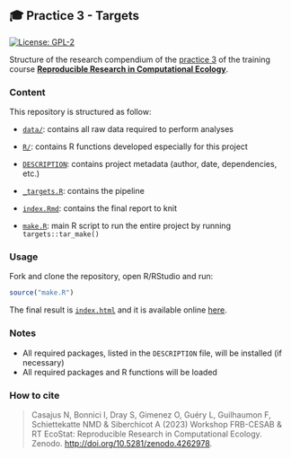 
<!-- README.md is generated from README.Rmd. Please edit that file -->

## :mortar_board: Practice 3 - Targets

<!-- badges: start -->

[![License:
GPL-2](https://img.shields.io/badge/License-GPL%20v2-blue.svg)](https://choosealicense.com/licenses/gpl-2.0/)
<!-- badges: end -->

Structure of the research compendium of the [practice
3](https://rdatatoolbox.github.io/ex-targets.html) of the training
course [**Reproducible Research in Computational
Ecology**](https://rdatatoolbox.github.io/).

### Content

This repository is structured as follow:

- [`data/`](https://github.com/rdatatoolbox/practice3/tree/main/data):
  contains all raw data required to perform analyses

- [`R/`](https://github.com/rdatatoolbox/practice3/tree/main/R):
  contains R functions developed especially for this project

- [`DESCRIPTION`](https://github.com/rdatatoolbox/practice3/tree/main/DESCRIPTION):
  contains project metadata (author, date, dependencies, etc.)

- [`_targets.R`](https://github.com/rdatatoolbox/practice3/tree/main/_targets.R):
  contains the pipeline

- [`index.Rmd`](https://github.com/rdatatoolbox/practice3/tree/main/index.Rmd):
  contains the final report to knit

- [`make.R`](https://github.com/rdatatoolbox/practice3/tree/main/make.R):
  main R script to run the entire project by running
  `targets::tar_make()`

### Usage

Fork and clone the repository, open R/RStudio and run:

``` r
source("make.R")
```

The final result is
[`index.html`](https://github.com/rdatatoolbox/practice3/tree/main/index.html)
and it is available online
[here](https://rdatatoolbox.github.io/practice3).

### Notes

- All required packages, listed in the `DESCRIPTION` file, will be
  installed (if necessary)
- All required packages and R functions will be loaded

### How to cite

> Casajus N, Bonnici I, Dray S, Gimenez O, Guéry L, Guilhaumon F,
> Schiettekatte NMD & Siberchicot A (2023) Workshop FRB-CESAB & RT
> EcoStat: Reproducible Research in Computational Ecology. Zenodo.
> <http://doi.org/10.5281/zenodo.4262978>.
